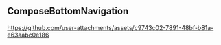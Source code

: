 ## ComposeBottomNavigation



https://github.com/user-attachments/assets/c9743c02-7891-48bf-b81a-e63aabc0e186


